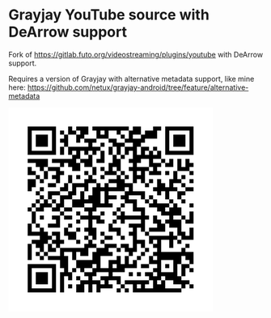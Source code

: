 # Grayjay YouTube source with DeArrow support

Fork of <https://gitlab.futo.org/videostreaming/plugins/youtube> with DeArrow support.

Requires a version of Grayjay with alternative metadata support, like mine here: <https://github.com/netux/grayjay-android/tree/feature/alternative-metadata>

![Scan to add source](qr.png)
